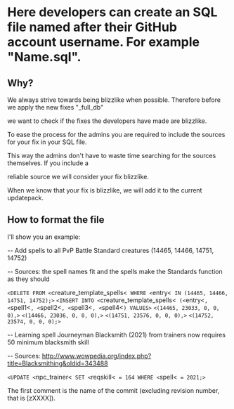 Here developers can create an SQL file named after their GitHub account username. For example "Name.sql".
==========

Why?
-------
We always strive towards being blizzlike when possible. Therefore before we apply the new fixes "_full_db"

we want to check if the fixes the developers have made are blizzlike.

To ease the process for the admins you are required to include the sources for your fix in your SQL file.

This way the admins don't have to waste time searching for the sources themselves. If you include a

reliable source we will consider your fix blizzlike.

When we know that your fix is blizzlike, we will add it to the current updatepack.

How to format the file
-------
I'll show you an example:

-- Add spells to all PvP Battle Standard creatures (14465, 14466, 14751, 14752)

-- Sources: the spell names fit and the spells make the Standards function as they should

`<DELETE FROM <`creature_template_spells<` WHERE <`entry<` IN (14465, 14466, 14751, 14752);>`
`<INSERT INTO <`creature_template_spells<` (<`entry<`, <`spell1<`, <`spell2<`, <`spell3<`, <`spell4<`) VALUES>`
`<(14465, 23033, 0, 0, 0),>`
`<(14466, 23036, 0, 0, 0),>`
`<(14751, 23576, 0, 0, 0),>`
`<(14752, 23574, 0, 0, 0);>`

-- Learning spell Journeyman Blacksmith (2021) from trainers now requires 50 minimum blacksmith skill

-- Sources: http://www.wowpedia.org/index.php?title=Blacksmithing&oldid=343488

`<UPDATE <`npc_trainer<` SET <`reqskill<` = 164 WHERE <`spell<` = 2021;>`

The first comment is the name of the commit (excluding revision number, that is [zXXXX]).